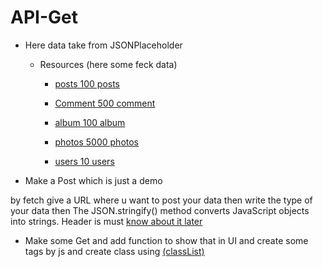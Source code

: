 # API-Get
* Here data take from JSONPlaceholder
   <p>

   * Resources (here some feck data)<br>

     * <a href="https://jsonplaceholder.typicode.com/posts">posts 100 posts</a><br>

     * <a href="https://jsonplaceholder.typicode.com/comme">Comment  500 comment</a><br>

     * <a href="https://jsonplaceholder.typicode.com/albums">album 100 album</a><br>
    
     * <a href="https://jsonplaceholder.typicode.com/photos">photos	5000 photos</a><br>
   
     * <a href="https://jsonplaceholder.typicode.com/users">users	10 users</a><br>
  
   </p>
 * Make a Post which is just a demo 
 <p>
by fetch give a URL where u want to post your data 
then write the type of your data 
then The JSON.stringify() method converts JavaScript objects into strings. 
Header is must <u>know about it later</u>
 </p>

* Make some Get and add function to show that in UI and create some tags by js and create class using <a href="https://developer.mozilla.org/en-US/docs/Web/API/Element/classList">(classList)</a> 
